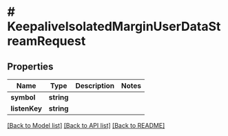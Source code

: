 # # KeepaliveIsolatedMarginUserDataStreamRequest

## Properties

Name | Type | Description | Notes
------------ | ------------- | ------------- | -------------
**symbol** | **string** |  |
**listenKey** | **string** |  |

[[Back to Model list]](../../README.md#models) [[Back to API list]](../../README.md#endpoints) [[Back to README]](../../README.md)
